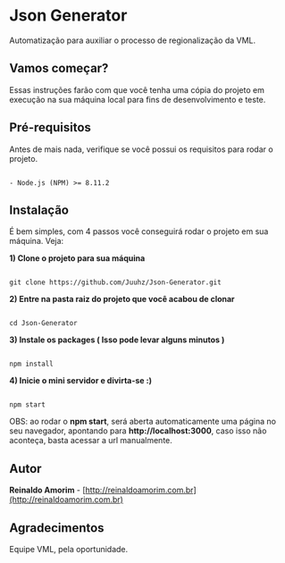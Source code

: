 # Json Generator

Automatização para auxiliar o processo de regionalização da VML.

## Vamos começar?

Essas instruções farão com que você tenha uma cópia do projeto em execução na sua máquina local para fins de desenvolvimento e teste.

## Pré-requisitos

Antes de mais nada, verifique se você possui os requisitos para rodar o projeto.

```

- Node.js (NPM) >= 8.11.2

```

## Instalação

É bem simples, com 4 passos você conseguirá rodar o projeto em sua máquina. Veja:

**1) Clone o projeto para sua máquina**

```

git clone https://github.com/Juuhz/Json-Generator.git

```

**2) Entre na pasta raiz do projeto que você acabou de clonar**

```

cd Json-Generator

```

**3) Instale os packages ( Isso pode levar alguns minutos )**

```

npm install

```

**4) Inicie o mini servidor e divirta-se :)**

```

npm start

```

OBS: ao rodar o **npm start**, será aberta automaticamente uma página no seu navegador, apontando para **http://localhost:3000**, caso isso não aconteça, basta acessar a url manualmente.

## Autor

**Reinaldo Amorim** - [http://reinaldoamorim.com.br](http://reinaldoamorim.com.br)

## Agradecimentos

Equipe VML, pela oportunidade.
